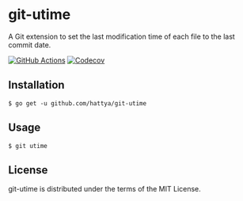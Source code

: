# git-utime

A Git extension to set the last modification time of each file to the last commit date.

[![GitHub Actions](https://github.com/hattya/git-utime/actions/workflows/ci.yml/badge.svg)](https://github.com/hattya/git-utime/actions/workflows/ci.yml)
[![Codecov](https://codecov.io/gh/hattya/git-utime/branch/master/graph/badge.svg)](https://codecov.io/gh/hattya/git-utime)


## Installation

```console
$ go get -u github.com/hattya/git-utime
```


## Usage

```console
$ git utime
```


## License

git-utime is distributed under the terms of the MIT License.
